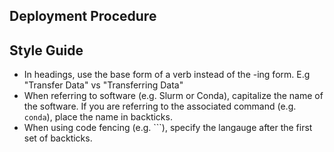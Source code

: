 ## Deployment Procedure



## Style Guide

- In headings, use the base form of a verb instead of the -ing form. E.g "Transfer Data" vs "Transferring Data"
- When referring to software (e.g. Slurm or Conda), capitalize the name of the software. If you are referring to the associated command (e.g. `conda`), place the name in backticks.
- When using code fencing (e.g. ```), specify the langauge after the first set of backticks.  